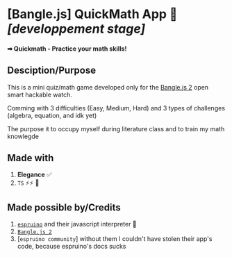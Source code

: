 # [Bangle.js] QuickMath App 🧮 _[developpement stage]_

#### ➡ Quickmath - Practice your math skills!

## Desciption/Purpose

This is a mini quiz/math game developed only for the [Bangle.js 2](https://www.espruino.com/Bangle.js2) open smart hackable watch.

Comming with 3 difficulties (Easy, Medium, Hard) and 3 types of challenges (algebra, equation, and idk yet)

The purpose it to occupy myself during literature class and to train my math knowlegde

## Made with

1. **Elegance** ✅
2. `TS` ⚡⚡ 🤍

## Made possible by/Credits

1. [`espruino`](https://www.espruino.com) and their javascript interpreter 🤍
2. [`Bangle.js 2`](https://www.espruino.com/Bangle.js2)
3. [`espruino community`] without them I couldn't have stolen their app's code, because espruino's docs sucks
